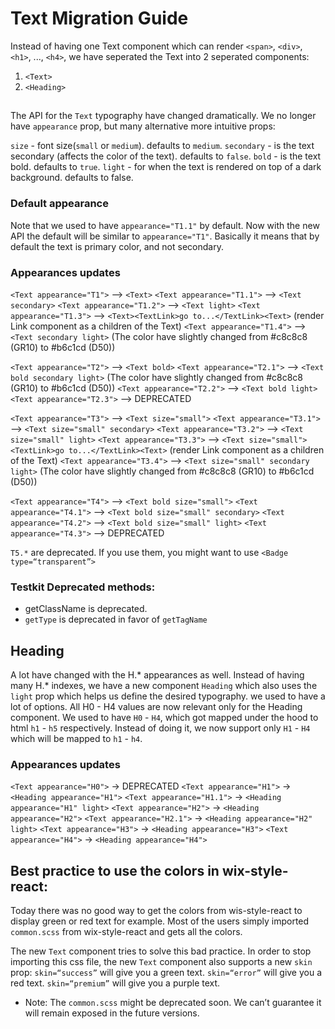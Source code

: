 # Text Migration Guide

Instead of having one Text component which can render `<span>`, `<div>`, `<h1>`, ..., `<h4>`, we have seperated the Text into 2 seperated components:

1. `<Text>`
2. `<Heading>`

## <Text>
The API for the `Text` typography have changed dramatically.
We no longer have `appearance` prop, but many alternative more intuitive props:

`size` - font size(`small` or `medium`). defaults to `medium`.
`secondary` - is the text secondary (affects the color of the text). defaults to `false`.
`bold` - is the text bold. defaults to `true`.
`light` - for when the text is rendered on top of a dark background. defaults to false.

### Default appearance
Note that we used to have `appearance="T1.1"` by default. Now with the new API the default will be similar to `appearance="T1"`. Basically it means that by default the text is primary color, and not secondary.

### Appearances updates
`<Text appearance="T1">` --> `<Text>`
`<Text appearance="T1.1">` --> `<Text secondary>`
`<Text appearance="T1.2">` —> `<Text light>`
`<Text appearance="T1.3">` —> `<Text><TextLink>go to...</TextLink><Text>` (render Link component as a children of the Text)
`<Text appearance="T1.4">` —> `<Text secondary light>` (The color have slightly changed from #c8c8c8 (GR10) to #b6c1cd (D50))

`<Text appearance="T2">` --> `<Text bold>`
`<Text appearance="T2.1">` --> `<Text bold secondary light>` (The color have slightly changed from #c8c8c8 (GR10) to #b6c1cd (D50))
`<Text appearance="T2.2">` —> `<Text bold light>`
`<Text appearance="T2.3">` —> DEPRECATED

`<Text appearance="T3">` --> `<Text size="small">`
`<Text appearance="T3.1">` --> `<Text size="small" secondary>`
`<Text appearance="T3.2">` —> `<Text size="small" light>`
`<Text appearance="T3.3">` —> `<Text size="small"><TextLink>go to...</TextLink><Text>` (render Link component as a children of the Text)
`<Text appearance="T3.4">` —> `<Text size="small" secondary light>` (The color have slightly changed from #c8c8c8 (GR10) to #b6c1cd (D50))

`<Text appearance="T4">` --> `<Text bold size="small">`
`<Text appearance="T4.1">` --> `<Text bold size="small" secondary>`
`<Text appearance="T4.2">` —> `<Text bold size="small" light>`
`<Text appearance="T4.3">` —> DEPRECATED

 `T5.*` are deprecated. If you use them, you might want to use `<Badge type=“transparent”>`

### Testkit Deprecated methods:
- getClassName is deprecated.
- `getType` is deprecated in favor of `getTagName`

## Heading
A lot have changed with the H.* appearances as well. Instead of having many H.* indexes, we have a new component `Heading` which also uses the `light` prop which helps us define the desired typography.
we used to have a lot of options. All H0 - H4 values are now relevant only for the Heading component.
We used to have `H0` - `H4`, which got mapped under the hood to html `h1` - `h5` respectively. Instead of doing it, we now support only `H1` - `H4` which will be mapped to `h1` - `h4`.

### Appearances updates
`<Text appearance="H0">` -> DEPRECATED
`<Text appearance="H1">` -> `<Heading appearance="H1">`
`<Text appearance="H1.1">` -> `<Heading appearance="H1" light>`
`<Text appearance="H2">` -> `<Heading appearance="H2">`
`<Text appearance="H2.1">` -> `<Heading appearance="H2" light>`
`<Text appearance="H3">` -> `<Heading appearance="H3">`
`<Text appearance="H4">` -> `<Heading appearance="H4">`


## Best practice to use the colors in wix-style-react:
Today there was no good way to get the colors from wis-style-react to display green or red text for example.
Most of the users simply imported `common.scss` from wix-style-react and gets all the colors.

The new `Text` component tries to solve this bad practice. In order to stop importing this css file, the new `Text` component also supports a new `skin` prop:
`skin=“success”` will give you a green text.
`skin=“error”` will give you a red text.
`skin=“premium”` will give you a purple text.

* Note: The `common.scss` might be deprecated soon. We can’t guarantee it will remain exposed in the future versions.  
